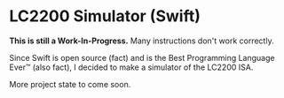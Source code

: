 # LC2200 Simulator (Swift)
**This is still a Work-In-Progress.**  Many instructions don't work correctly.

Since Swift is open source (fact) and is the Best Programming Language Ever™ (also fact), I decided to make a simulator of the LC2200 ISA.

More project state to come soon.
